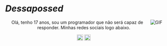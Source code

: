 #                                                                    *Dessapossed*

<img align="right" alt="GIF" src="https://cdn.discordapp.com/attachments/806386966345154610/806396408881479680/LlvFI9c.gif" />

<p align="center">Olá, tenho 17 anos, sou um programador que não será capaz de responder. Minhas redes sociais logo abaixo.
</p>
<p align="center">
<a href="https://www.facebook.com/kirito.upptekinn/" target="blank"><img align="center" src="https://cdn.jsdelivr.net/npm/simple-icons@3.0.1/icons/facebook.svg" alt="Dessapossed" height="20" width="20" /></a>
<a href="https://www.instagram.com/dessapossed/?hl=pt-br" target="blank"><img align="center" src="https://cdn.jsdelivr.net/npm/simple-icons@3.0.1/icons/instagram.svg" alt="Dessapossed" height="20" width="20" /></a>
</p>
